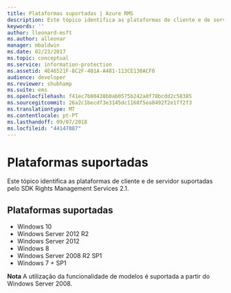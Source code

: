 ```yaml
---
title: Plataformas suportadas | Azure RMS
description: Este tópico identifica as plataformas de cliente e de servidor suportadas pelo SDK Rights Management Services 2.1.
keywords: ''
author: lleonard-msft
ms.author: alleonar
manager: mbaldwin
ms.date: 02/23/2017
ms.topic: conceptual
ms.service: information-protection
ms.assetid: 4E46521F-8C2F-401A-A481-113CE130ACF0
audience: developer
ms.reviewer: shubhamp
ms.suite: ems
ms.openlocfilehash: f41ec7b80438b0ab0575b242a8f78bcdd2c58385
ms.sourcegitcommit: 26a2c1becdf3e3145dc1168f5ea8492f2e1ff2f3
ms.translationtype: MT
ms.contentlocale: pt-PT
ms.lasthandoff: 09/07/2018
ms.locfileid: "44147887"
---
```

# <a name="supported-platforms"></a>Plataformas suportadas

Este tópico identifica as plataformas de cliente e de servidor suportadas pelo SDK Rights Management Services 2.1.

## <a name="supported-platforms"></a>Plataformas suportadas

-   Windows 10
-   Windows Server 2012 R2
-   Windows Server 2012
-   Windows 8
-   Windows Server 2008 R2 SP1
-   Windows 7 + SP1

**Nota** A utilização da funcionalidade de modelos é suportada a partir do Windows Server 2008.

